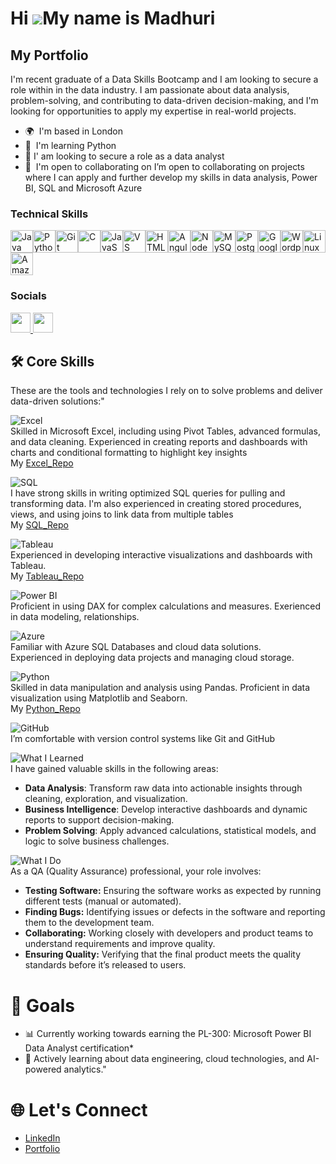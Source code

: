 
# Hi ![](https://user-images.githubusercontent.com/18350557/176309783-0785949b-9127-417c-8b55-ab5a4333674e.gif)My name is Madhuri

My Portfolio
------------

I'm recent graduate of a Data Skills Bootcamp and I am looking to secure a role within in the data industry. I am passionate about data analysis, problem-solving, and contributing to data-driven decision-making, and I'm looking for opportunities to apply my expertise in real-world projects.

* 🌍  I'm based in London
* 🧠  I'm learning Python
* 👀  I' am looking to secure a role as a data analyst
* 🤝  I'm open to collaborating on I’m open to collaborating on projects where I can apply and further develop my skills in data analysis, Power BI, SQL and Microsoft Azure

### Technical Skills


<p align="left">
<a href="https://www.oracle.com/java/" target="_blank" rel="noreferrer"><img src="https://raw.githubusercontent.com/danielcranney/readme-generator/main/public/icons/skills/java-colored.svg" width="36" height="36" alt="Java" /></a><a href="https://www.python.org/" target="_blank" rel="noreferrer"><img src="https://raw.githubusercontent.com/danielcranney/readme-generator/main/public/icons/skills/python-colored.svg" width="36" height="36" alt="Python" /></a><a href="https://git-scm.com/" target="_blank" rel="noreferrer"><img src="https://raw.githubusercontent.com/danielcranney/readme-generator/main/public/icons/skills/git-colored.svg" width="36" height="36" alt="Git" /></a><a href="https://docs.microsoft.com/en-us/cpp/?view=msvc-170" target="_blank" rel="noreferrer"><img src="https://raw.githubusercontent.com/danielcranney/readme-generator/main/public/icons/skills/c-colored.svg" width="36" height="36" alt="C" /></a><a href="https://developer.mozilla.org/en-US/docs/Web/JavaScript" target="_blank" rel="noreferrer"><img src="https://raw.githubusercontent.com/danielcranney/readme-generator/main/public/icons/skills/javascript-colored.svg" width="36" height="36" alt="JavaScript" /></a><a href="https://code.visualstudio.com/" target="_blank" rel="noreferrer"><img src="https://raw.githubusercontent.com/danielcranney/readme-generator/main/public/icons/skills/visualstudiocode.svg" width="36" height="36" alt="VS Code" /></a><a href="https://developer.mozilla.org/en-US/docs/Glossary/HTML5" target="_blank" rel="noreferrer"><img src="https://raw.githubusercontent.com/danielcranney/readme-generator/main/public/icons/skills/html5-colored.svg" width="36" height="36" alt="HTML5" /></a><a href="https://angular.io/" target="_blank" rel="noreferrer"><img src="https://raw.githubusercontent.com/danielcranney/readme-generator/main/public/icons/skills/angularjs-colored.svg" width="36" height="36" alt="Angular" /></a><a href="https://nodejs.org/en/" target="_blank" rel="noreferrer"><img src="https://raw.githubusercontent.com/danielcranney/readme-generator/main/public/icons/skills/nodejs-colored.svg" width="36" height="36" alt="NodeJS" /></a><a href="https://www.mysql.com/" target="_blank" rel="noreferrer"><img src="https://raw.githubusercontent.com/danielcranney/readme-generator/main/public/icons/skills/mysql-colored.svg" width="36" height="36" alt="MySQL" /></a><a href="https://www.postgresql.org/" target="_blank" rel="noreferrer"><img src="https://raw.githubusercontent.com/danielcranney/readme-generator/main/public/icons/skills/postgresql-colored.svg" width="36" height="36" alt="PostgreSQL" /></a><a href="https://cloud.google.com/" target="_blank" rel="noreferrer"><img src="https://raw.githubusercontent.com/danielcranney/readme-generator/main/public/icons/skills/googlecloud-colored.svg" width="36" height="36" alt="Google Cloud" /></a><a href="https://wordpress.com" target="_blank" rel="noreferrer"><img src="https://raw.githubusercontent.com/danielcranney/readme-generator/main/public/icons/skills/wordpress-colored.svg" width="36" height="36" alt="Wordpress" /></a><a href="https://www.linux.org" target="_blank" rel="noreferrer"><img src="https://raw.githubusercontent.com/danielcranney/readme-generator/main/public/icons/skills/linux-colored.svg" width="36" height="36" alt="Linux" /></a><a href="https://aws.amazon.com" target="_blank" rel="noreferrer"><img src="https://raw.githubusercontent.com/danielcranney/readme-generator/main/public/icons/skills/aws-colored.svg" width="36" height="36" alt="Amazon Web Services" /></a>
</p>


### Socials

<p align="left"> <a href="https://www.github.com/MadhuriPortfolio" target="_blank" rel="noreferrer"> <picture> <source media="(prefers-color-scheme: dark)" srcset="https://raw.githubusercontent.com/danielcranney/readme-generator/main/public/icons/socials/github-dark.svg" /> <source media="(prefers-color-scheme: light)" srcset="https://raw.githubusercontent.com/danielcranney/readme-generator/main/public/icons/socials/github.svg" /> <img src="https://raw.githubusercontent.com/danielcranney/readme-generator/main/public/icons/socials/github.svg" width="32" height="32" /> </picture> </a> <a href="https://www.linkedin.com/in/madhuri-k-59619223" target="_blank" rel="noreferrer"> <picture> <source media="(prefers-color-scheme: dark)" srcset="https://raw.githubusercontent.com/danielcranney/readme-generator/main/public/icons/socials/linkedin-dark.svg" /> <source media="(prefers-color-scheme: light)" srcset="https://raw.githubusercontent.com/danielcranney/readme-generator/main/public/icons/socials/linkedin.svg" /> <img src="https://raw.githubusercontent.com/danielcranney/readme-generator/main/public/icons/socials/linkedin.svg" width="32" height="32" /> </picture> </a></p>


## 🛠️ Core Skills  
These are the tools and technologies I rely on to solve problems and deliver data-driven solutions:"

![Excel](https://img.shields.io/badge/Excel-%23339933.svg?style=for-the-badge&logo=microsoft-excel&logoColor=white)   
Skilled in Microsoft Excel, including using Pivot Tables, advanced formulas, and data cleaning. Experienced in creating reports and dashboards with charts and conditional formatting to highlight key insights    
My [Excel_Repo](https://github.com/MadhuriPortfolio/Excel-Repo.git)

![SQL](https://img.shields.io/badge/SQL-%2300A9E0.svg?style=for-the-badge&logo=mysql&logoColor=white)   
I have strong skills in writing optimized SQL queries for pulling and transforming data. I'm also experienced in creating stored procedures, views, and using joins to link data from multiple tables   
My [SQL_Repo](https://github.com/MadhuriPortfolio/SQL-Repo.git)

![Tableau](https://img.shields.io/badge/Tableau-%23E97627.svg?style=for-the-badge&logo=tableau&logoColor=white)   
Experienced in developing interactive visualizations and dashboards with Tableau.   
My [Tableau_Repo](https://github.com/MadhuriPortfolio/Tableau-Repo.git)  

![Power BI](https://img.shields.io/badge/Power%20BI-%23F2C811.svg?style=for-the-badge&logo=powerbi&logoColor=black)   
Proficient in using DAX for complex calculations and measures.
Exerienced in data modeling, relationships.  

![Azure](https://img.shields.io/badge/Azure-%230072C6.svg?style=for-the-badge&logo=microsoft-azure&logoColor=white)   
Familiar with Azure SQL Databases and cloud data solutions.   
Experienced in deploying data projects and managing cloud storage.  

![Python](https://img.shields.io/badge/Python-%2314354C.svg?style=for-the-badge&logo=python&logoColor=white)   
Skilled in data manipulation and analysis using Pandas.
Proficient in data visualization using Matplotlib and Seaborn.  
My [Python_Repo](https://github.com/MadhuriPortfolio/Python-Repo.git)  

![GitHub](https://img.shields.io/badge/GitHub-%23181717.svg?style=for-the-badge&logo=github&logoColor=white)   
I’m comfortable with version control systems like Git and GitHub   

![What I Learned](https://img.shields.io/badge/What%20I%20Learned-%23F1C232.svg?style=for-the-badge&logo=book&logoColor=white)  
I have gained valuable skills in the following areas:
- **Data Analysis**: Transform raw data into actionable insights through cleaning, exploration, and visualization.  
- **Business Intelligence**: Develop interactive dashboards and dynamic reports to support decision-making.  
- **Problem Solving**: Apply advanced calculations, statistical models, and logic to solve business challenges.  

![What I Do](https://img.shields.io/badge/What%20I%20Do-%23008B8B.svg?style=for-the-badge&logo=rocket&logoColor=white)  
As a QA (Quality Assurance) professional, your role involves:
- **Testing Software:** Ensuring the software works as expected by running different tests (manual or automated).
- **Finding Bugs:** Identifying issues or defects in the software and reporting them to the development team. 
- **Collaborating:** Working closely with developers and product teams to understand requirements and improve quality.
- **Ensuring Quality:** Verifying that the final product meets the quality standards before it’s released to users.


# 🎯 Goals  
* 📊 Currently working towards earning the PL-300: Microsoft Power BI Data Analyst certification*
* 📝 Actively learning about data engineering, cloud technologies, and AI-powered analytics."


# 🌐 Let's Connect  
- [LinkedIn](https://www.linkedin.com/in/madhuri-k-596195223/) 
- [Portfolio](https://github.com/MadhuriPortfolio)

 

